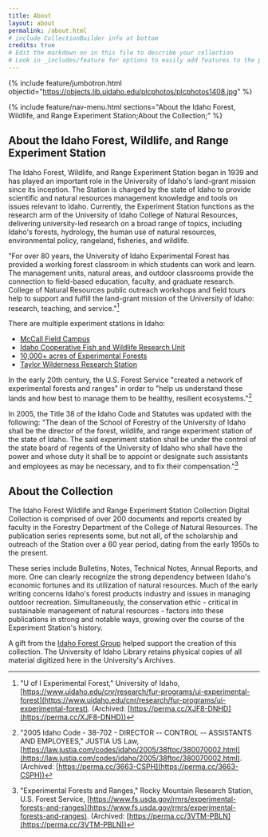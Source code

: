 ```yaml
---
title: About
layout: about
permalink: /about.html
# include CollectionBuilder info at bottom
credits: true
# Edit the markdown on in this file to describe your collection
# Look in _includes/feature for options to easily add features to the page
---
```


{% include feature/jumbotron.html objectid="https://objects.lib.uidaho.edu/plcphotos/plcphotos1408.jpg" %} 

{% include feature/nav-menu.html sections="About the Idaho Forest, Wildlife, and Range Experiment Station;About the Collection;" %}

## About the Idaho Forest, Wildlife, and Range Experiment Station

The Idaho Forest, Wildlife, and Range Experiment Station began in 1939 and has played an important role in the University of Idaho's land-grant mission since its inception. The Station is charged by the state of Idaho to provide scientific and natural resources management knowledge and tools on issues relevant to Idaho. Currently, the Experiment Station functions as the research arm of the University of Idaho College of Natural Resources, delivering university-led research on a broad range of topics, including Idaho's forests, hydrology, the human use of natural resources, environmental policy, rangeland, fisheries, and wildlife.

"For over 80 years, the University of Idaho Experimental Forest has provided a working forest classroom in which students can work and learn. The management units, natural areas, and outdoor classrooms provide the connection to field-based education, faculty, and graduate research. College of Natural Resources public outreach workshops and field tours help to support and fulfill the land-grant mission of the University of Idaho: research, teaching, and service."[^1]

There are multiple experiment stations in Idaho:
- [McCall Field Campus](https://www.uidaho.edu/cnr/mccall-field-campus)
- [Idaho Cooperative Fish and Wildlife Research Unit](https://www.uidaho.edu/cnr/idaho-cooperative-fish-and-wildlife-research-unit)
- [10,000+ acres of Experimental Forests](https://www.uidaho.edu/cnr/research/fur-programs/ui-experimental-forest)
- [Taylor Wilderness Research Station](https://www.uidaho.edu/cnr/taylor-wilderness-research-station)

In the early 20th century, the U.S. Forest Service "created a network of experimental forests and ranges" in order to "help us understand these lands and how best to manage them to be healthy, resilient ecosystems."[^3]

In 2005, the Title 38 of the Idaho Code and Statutes was updated with the following: "The dean of the School of Forestry of the University of Idaho shall be the director of the forest, wildlife, and range experiment station of the state of Idaho. The said experiment station shall be under the control of the state board of regents of the University of Idaho who shall have the power and whose duty it shall be to appoint or designate such assistants and employees as may be necessary, and to fix their compensation."[^2]

## About the Collection

The Idaho Forest Wildlife and Range Experiment Station Collection Digital Collection is comprised of over 200 documents and reports created by faculty in the Forestry Department of the College of Natural Resources. The publication series represents some, but not all, of the scholarship and outreach of the Station over a 60 year period, dating from the early 1950s to the present.

These series include Bulletins, Notes, Technical Notes, Annual Reports, and more. One can clearly recognize the strong dependency between Idaho's economic fortunes and its utilization of natural resources. Much of the early writing concerns Idaho's forest products industry and issues in managing outdoor recreation. Simultaneously, the conservation ethic - critical in sustainable management of natural resources - factors into these publications in strong and notable ways, growing over the course of the Experiment Station's history.

A gift from the [Idaho Forest Group](http://www.idfg.com/) helped support the creation of this collection. The University of Idaho Library retains physical copies of all material digitized here in the University's Archives.

[^1]: "U of I Experimental Forest," University of Idaho, [https://www.uidaho.edu/cnr/research/fur-programs/ui-experimental-forest](https://www.uidaho.edu/cnr/research/fur-programs/ui-experimental-forest). (Archived: [https://perma.cc/XJF8-DNHD](https://perma.cc/XJF8-DNHD))

[^2]: "Experimental Forests and Ranges," Rocky Mountain Research Station, U.S. Forest Service, [https://www.fs.usda.gov/rmrs/experimental-forests-and-ranges](https://www.fs.usda.gov/rmrs/experimental-forests-and-ranges). (Archived: [https://perma.cc/3VTM-PBLN](https://perma.cc/3VTM-PBLN))

[^3]: "2005 Idaho Code - 38-702 - DIRECTOR -- CONTROL -- ASSISTANTS AND EMPLOYEES," JUSTIA US Law, [https://law.justia.com/codes/idaho/2005/38ftoc/380070002.html](https://law.justia.com/codes/idaho/2005/38ftoc/380070002.html). (Archived: [https://perma.cc/3663-CSPH](https://perma.cc/3663-CSPH))

